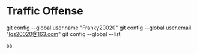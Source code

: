 # Traffic Offense 


git config --global user.name "Franky20020"
git config --global user.email "lqs20020@163.com"
git config --global --list

aa